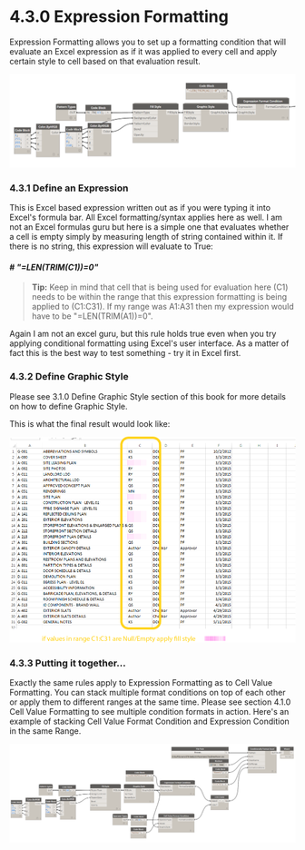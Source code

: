 # 4.3.0 Expression Formatting

Expression Formatting allows you to set up a formatting condition that will evaluate an Excel expression as if it was applied to every cell and apply certain style to cell based on that evaluation result. 

![](expressionFormatting1.png)

### 4.3.1 Define an Expression

This is Excel based expression written out as if you were typing it into Excel's formula bar. All Excel formatting/syntax applies here as well. I am not an Excel formulas guru but here is a simple one that evaluates whether a cell is empty simply by measuring length of string contained within it. If there is no string, this expression will evaluate to True:

#### # *"=LEN(TRIM(C1))=0"*

<blockquote>
<p><b>Tip:</b> Keep in mind that cell that is being used for evaluation here (C1) needs to be within the range that this expression formatting is being applied to (C1:C31). If my range was A1:A31 then my expression would have to be "=LEN(TRIM(A1))=0". </p>
</blockquote>

Again I am not an excel guru, but this rule holds true even when you try applying conditional formatting using Excel's user interface. As a matter of fact this is the best way to test something - try it in Excel first. 

### 4.3.2 Define Graphic Style

Please see 3.1.0 Define Graphic Style section of this book for more details on how to define Graphic Style. 

This is what the final result would look like:

![](expressionFormatting2.png)

### 4.3.3 Putting it together...

Exactly the same rules apply to Expression Formatting as to Cell Value Formatting. You can stack multiple format conditions on top of each other or apply them to different ranges at the same time. Please see section 4.1.0 Cell Value Formatting to see multiple condition formats in action. Here's an example of stacking Cell Value Format Condition and Expression Condition in the same Range. 

![](expressionFormatting3.png)

